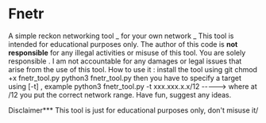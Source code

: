 # Fnetr
A simple reckon networking tool _ for your own network _ This tool is intended for educational purposes only. The author of this code is **not responsible** for any illegal activities or misuse of this tool. You are solely responsible . I am not accountable for any damages or legal issues that arise from the use of this tool.
How to use it : 
install the tool using git
chmod +x fnetr_tool.py
python3 fnetr_tool.py
then you have to specify a target using [-t] , example python3 fnetr_tool.py -t xxx.xxx.x.x/12 -----> where at /12 you put the correct network range.
Have fun, suggest any ideas. 

Disclaimer*** This tool is just for educational purposes only, don't misuse it/ 
